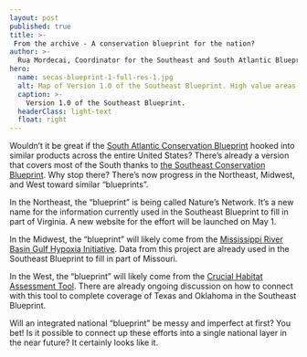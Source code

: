 ```yaml
---
layout: post
published: true
title: >-
 From the archive - A conservation blueprint for the nation?
author: >-
  Rua Mordecai, Coordinator for the Southeast and South Atlantic Blueprints
hero:
  name: secas-blueprint-1-full-res-1.jpg
  alt: Map of Version 1.0 of the Southeast Blueprint. High value areas are shown in dark blue, medium value areas in light blue, and protected areas in green.
  caption: >-
    Version 1.0 of the Southeast Blueprint.
  headerClass: light-text
  float: right
---
```

Wouldn’t it be great if the [South Atlantic Conservation Blueprint](http://www.southatlanticlcc.org/blueprint/) hooked into similar products across the entire United States? There’s already a version that covers most of the South thanks to [the Southeast Conservation Blueprint](http://secassoutheast.org/blueprint). Why stop there? There’s now progress in the Northeast, Midwest, and West toward similar “blueprints”.<!--more-->

In the Northeast, the “blueprint” is being called Nature’s Network. It’s a new name for the information currently used in the Southeast Blueprint to fill in part of Virginia. A new website for the effort will be launched on May 1.

In the Midwest, the “blueprint” will likely come from the [Mississippi River Basin Gulf Hypoxia Initiative](https://lccnetwork.org/issue/gulf-hypoxia). Data from this project are already used in the Southeast Blueprint to fill in part of Missouri.

In the West,  the “blueprint” will likely come from the [Crucial Habitat Assessment Tool](https://www.wafwachat.org/). There are already ongoing discussion on how to connect with this tool to complete coverage of Texas and Oklahoma in the Southeast Blueprint.

Will an integrated national “blueprint” be messy and imperfect at first? You bet! Is it possible to connect up these efforts into a single national layer in the near future? It certainly looks like it.
